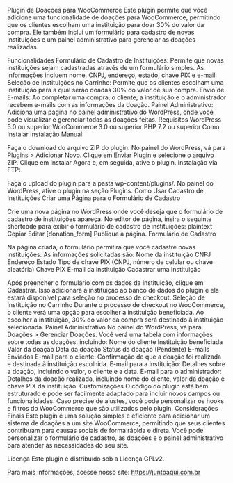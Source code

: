 
Plugin de Doações para WooCommerce
Este plugin permite que você adicione uma funcionalidade de doações para WooCommerce, permitindo que os clientes escolham uma instituição para doar 30% do valor da compra. Ele também inclui um formulário para cadastro de novas instituições e um painel administrativo para gerenciar as doações realizadas.

Funcionalidades
Formulário de Cadastro de Instituições: Permite que novas instituições sejam cadastradas através de um formulário simples. As informações incluem nome, CNPJ, endereço, estado, chave PIX e e-mail.
Seleção de Instituições no Carrinho: Permite que os clientes escolham uma instituição para a qual serão doadas 30% do valor de sua compra.
Envio de E-mails: Ao completar uma compra, o cliente, a instituição e o administrador recebem e-mails com as informações da doação.
Painel Administrativo: Adiciona uma página no painel administrativo do WordPress, onde você pode visualizar e gerenciar todas as doações feitas.
Requisitos
WordPress 5.0 ou superior
WooCommerce 3.0 ou superior
PHP 7.2 ou superior
Como Instalar
Instalação Manual:

Faça o download do arquivo ZIP do plugin.
No painel do WordPress, vá para Plugins > Adicionar Novo.
Clique em Enviar Plugin e selecione o arquivo ZIP.
Clique em Instalar Agora e, em seguida, ative o plugin.
Instalação via FTP:

Faça o upload do plugin para a pasta wp-content/plugins/.
No painel do WordPress, ative o plugin na seção Plugins.
Como Usar
Cadastro de Instituições
Criar uma Página para o Formulário de Cadastro

Crie uma nova página no WordPress onde você deseja que o formulário de cadastro de instituições apareça.
No editor de página, insira o seguinte shortcode para exibir o formulário de cadastro de instituições:
plaintext
Copiar
Editar
[donation_form]
Publique a página.
Formulário de Cadastro

Na página criada, o formulário permitirá que você cadastre novas instituições. As informações solicitadas são:
Nome da instituição
CNPJ
Endereço
Estado
Tipo de chave PIX (CNPJ, número de celular ou chave aleatória)
Chave PIX
E-mail da instituição
Cadastrar uma Instituição

Após preencher o formulário com os dados da instituição, clique em Cadastrar. Isso adicionará a instituição ao banco de dados do plugin e ela estará disponível para seleção no processo de checkout.
Seleção de Instituição no Carrinho
Durante o processo de checkout no WooCommerce, o cliente verá uma opção para escolher a instituição beneficiada.
Ao escolher a instituição, 30% do valor da compra será destinado à instituição selecionada.
Painel Administrativo
No painel do WordPress, vá para Doações > Gerenciar Doações.
Você verá uma tabela com informações sobre todas as doações, incluindo:
Nome do cliente
Instituição beneficiada
Valor da doação
Data da doação
Status da doação (Pendente)
E-mails Enviados
E-mail para o cliente: Confirmação de que a doação foi realizada e destinada à instituição escolhida.
E-mail para a instituição: Detalhes sobre a doação, incluindo o valor, o cliente e a data.
E-mail para o administrador: Detalhes da doação realizada, incluindo nome do cliente, valor da doação e chave PIX da instituição.
Customizações
O código do plugin está bem estruturado e pode ser facilmente adaptado para incluir novos campos ou funcionalidades.
Caso precise de ajustes, você pode personalizar os hooks e filtros do WooCommerce que são utilizados pelo plugin.
Considerações Finais
Este plugin é uma solução simples e eficiente para adicionar um sistema de doações a um site WooCommerce, permitindo que seus clientes contribuam para causas sociais de forma rápida e direta. Você pode personalizar o formulário de cadastro, as doações e o painel administrativo para atender às necessidades do seu site.

Licença
Este plugin é distribuído sob a Licença GPLv2.

Para mais informações, acesse nosso site: https://juntoaqui.com.br
